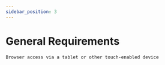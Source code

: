 ```yaml
---
sidebar_position: 3
---
```


# General Requirements

    Browser access via a tablet or other touch-enabled device